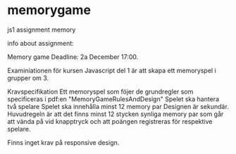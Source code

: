 # memorygame
js1 assignment memory 

info about assignment: 

Memory game
Deadline: 2a December 17:00.

Examiniationen för kursen Javascript del 1 är att skapa ett memoryspel i grupper om 3.

Kravspecifikation
Ett memoryspel som föjer de grundregler som specificeras i pdf:en "MemoryGameRulesAndDesign"
Spelet ska hantera två spelare
Spelet ska innehålla minst 12 memory par
Designen är sekundär. Huvudregeln är att det finns minst 12 stycken synliga memory par som går att vända på vid knapptryck och att poängen registreras för respektive spelare.

Finns inget krav på responsive design.


